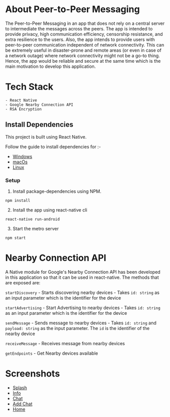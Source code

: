 # About Peer-to-Peer Messaging

The Peer-to-Peer Messaging in an app that does not rely on a central server to intermediate the messages across the peers. The app is intended to provide privacy, high communication efficiency, censorship resistance, and extra resilience to the users. Also, the app intends to provide users with peer-to-peer communication independent of network connectivity. This can be extremely useful in disaster-prone and remote areas (or even in case of a network outage) where network connectivity might not be a go-to thing. Hence, the app would be reliable and secure at the same time which is the main motivation to develop this application.

# Tech Stack

    - React Native
    - Google Nearby Connection API
    - RSA Encryption

## Install Dependencies

This project is built using React Native.

Follow the guide to install dependencies for :-

- [Windows](doc/dependencies_windows.md)
- [macOs](doc/dependencies_macOS.md)
- [Linux](doc/dependencies_linux.md)

### Setup

1. Install package-dependencies using NPM.

```
npm install
```

2. Install the app using react-native cli

```
react-native run-android
```

3. Start the metro server

```
npm start
```

# Nearby Connection API

A Native module for Google's Nearby Connection API has been developed in this application so that it can be used in react-native. The methods that are exposed are:

`startDiscovery` - Starts discovering nearby devices - Takes `id: string` as an input parameter which is the identifier for the device

`startAdvertising` - Start Advertising to nearby devices - Takes `id: string` as an input parameter which is the identifier for the device

`sendMessage` - Sends message to nearby devices - Takes `id: string` and `payload: string` as the input parameter. The `id` is the identifier of the nearby device

`receiveMessage` - Receives message from nearby devices

`getEndpoints` - Get Nearby devices available

# Screenshots

- [Splash](https://ibb.co/xshDM28)
- [Info](https://ibb.co/9ThsNfD)
- [Chat](https://ibb.co/wYHMsPy)
- [Add Chat](https://ibb.co/1MYG6QQ)
- [Home](https://ibb.co/jb3Kcbk)
